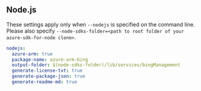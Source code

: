 ## Node.js

These settings apply only when `--nodejs` is specified on the command line.
Please also specify `--node-sdks-folder=<path to root folder of your azure-sdk-for-node clone>`.

``` yaml $(nodejs)
nodejs:
  azure-arm: true
  package-name: azure-arm-bing
  output-folder: $(node-sdks-folder)/lib/services/bingManagement
  generate-license-txt: true
  generate-package-json: true
  generate-readme-md: true
```

